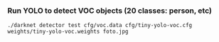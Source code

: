 ### Run YOLO to detect VOC objects (20 classes: person, etc)

```
./darknet detector test cfg/voc.data cfg/tiny-yolo-voc.cfg weights/tiny-yolo-voc.weights foto.jpg 

```
